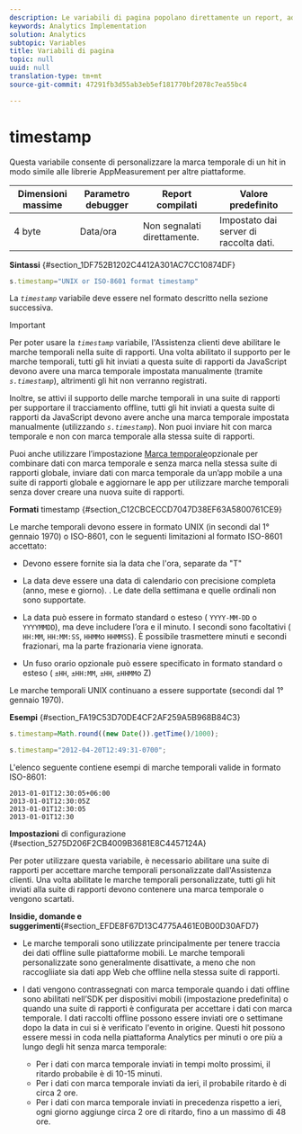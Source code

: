```yaml
---
description: Le variabili di pagina popolano direttamente un report, ad esempio pageName, List Props, List Variables e così via.
keywords: Analytics Implementation
solution: Analytics
subtopic: Variables
title: Variabili di pagina
topic: null
uuid: null
translation-type: tm+mt
source-git-commit: 47291fb3d55ab3eb5ef181770bf2078c7ea55bc4

---
```



# timestamp

Questa variabile consente di personalizzare la marca temporale di un hit in modo simile alle librerie AppMeasurement per altre piattaforme.


<!-- 

timestamp.xml

 -->

| Dimensioni massime | Parametro debugger | Report compilati | Valore predefinito |
|---|---|---|---|
| 4 byte | Data/ora | Non segnalati direttamente. | Impostato dai server di raccolta dati. |

**Sintassi** {#section_1DF752B1202C4412A301AC7CC10874DF}

```js
s.timestamp="UNIX or ISO-8601 format timestamp"
```

La *`timestamp`* variabile deve essere nel formato descritto nella sezione successiva.

>[!IMPORTANT]
>
>Per poter usare la *`timestamp`* variabile, l'Assistenza clienti deve abilitare le marche temporali nella suite di rapporti. Una volta abilitato il supporto per le marche temporali, tutti gli hit inviati a questa suite di rapporti da JavaScript devono avere una marca temporale impostata manualmente (tramite *`s.timestamp`*), altrimenti gli hit non verranno registrati.
>
>Inoltre, se attivi il supporto delle marche temporali in una suite di rapporti per supportare il tracciamento offline, tutti gli hit inviati a questa suite di rapporti da JavaScript devono avere anche una marca temporale impostata manualmente (utilizzando *`s.timestamp`*). Non puoi inviare hit con marca temporale e non con marca temporale alla stessa suite di rapporti.
>
>Puoi anche utilizzare l’impostazione [Marca temporale](/help/implement/js-implementation/timestamps-overview.md)opzionale per combinare dati con marca temporale e senza marca nella stessa suite di rapporti globale, inviare dati con marca temporale da un’app mobile a una suite di rapporti globale e aggiornare le app per utilizzare marche temporali senza dover creare una nuova suite di rapporti.

**Formati** timestamp {#section_C12CBCECCD7047D38EF63A5800761CE9}

Le marche temporali devono essere in formato UNIX (in secondi dal 1° gennaio 1970) o ISO-8601, con le seguenti limitazioni al formato ISO-8601 accettato:

* Devono essere fornite sia la data che l'ora, separate da "T"
* La data deve essere una data di calendario con precisione completa (anno, mese e giorno). . Le date della settimana e quelle ordinali non sono supportate.
* La data può essere in formato standard o esteso ( `YYYY-MM-DD` o `YYYYMMDD`), ma deve includere l’ora e il minuto. I secondi sono facoltativi ( `HH:MM`, `HH:MM:SS`, `HHMM`o `HHMMSS`). È possibile trasmettere minuti e secondi frazionari, ma la parte frazionaria viene ignorata.

* Un fuso orario opzionale può essere specificato in formato standard o esteso ( `±HH`, `±HH:MM`, `±HH`, `±HHMM`o Z)

Le marche temporali UNIX continuano a essere supportate (secondi dal 1° gennaio 1970).

**Esempi** {#section_FA19C53D70DE4CF2AF259A5B968B84C3}

```js
s.timestamp=Math.round((new Date()).getTime()/1000);
```

```js
s.timestamp="2012-04-20T12:49:31-0700";
```

L'elenco seguente contiene esempi di marche temporali valide in formato ISO-8601:

```
2013-01-01T12:30:05+06:00 
2013-01-01T12:30:05Z 
2013-01-01T12:30:05 
2013-01-01T12:30
```

**Impostazioni** di configurazione {#section_5275D206F2CB4009B3681E8C4457124A}

Per poter utilizzare questa variabile, è necessario abilitare una suite di rapporti per accettare marche temporali personalizzate dall'Assistenza clienti. Una volta abilitate le marche temporali personalizzate, tutti gli hit inviati alla suite di rapporti devono contenere una marca temporale o vengono scartati.

**Insidie, domande e suggerimenti**{#section_EFDE8F67D13C4775A461E0B00D30AFD7}

* Le marche temporali sono utilizzate principalmente per tenere traccia dei dati offline sulle piattaforme mobili. Le marche temporali personalizzate sono generalmente disattivate, a meno che non raccogliiate sia dati app Web che offline nella stessa suite di rapporti.
* I dati vengono contrassegnati con marca temporale quando i dati offline sono abilitati nell’SDK per dispositivi mobili (impostazione predefinita) o quando una suite di rapporti è configurata per accettare i dati con marca temporale. I dati raccolti offline possono essere inviati ore o settimane dopo la data in cui si è verificato l'evento in origine. Questi hit possono essere messi in coda nella piattaforma Analytics per minuti o ore più a lungo degli hit senza marca temporale:

   * Per i dati con marca temporale inviati in tempi molto prossimi, il ritardo probabile è di 10-15 minuti.
   * Per i dati con marca temporale inviati da ieri, il probabile ritardo è di circa 2 ore.
   * Per i dati con marca temporale inviati in precedenza rispetto a ieri, ogni giorno aggiunge circa 2 ore di ritardo, fino a un massimo di 48 ore.


